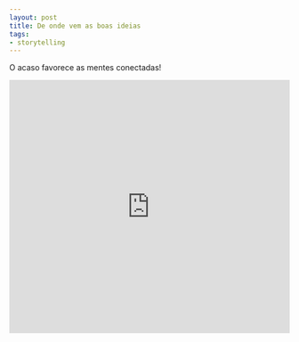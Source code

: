 ```yaml
---
layout: post
title: De onde vem as boas ideias
tags:
- storytelling
---
```

O acaso favorece as mentes conectadas!


<iframe 
  width="100%" 
  height="455" 
  src="http://www.youtube.com/embed/g6tgH2dWx5c?&autoplay=1&autohide=1&modestbranding=0&showinfo=0&ap=%2526fmt%3D22" 
  frameborder="0" 
  allowfullscreen>
</iframe>

